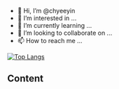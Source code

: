 - 👋 Hi, I’m @chyeeyin
- 👀 I’m interested in ...
- 🌱 I’m currently learning ...
- 💞️ I’m looking to collaborate on ...
- 📫 How to reach me ...

<!--- Statistics--->
[![Top Langs](https://github-readme-stats.vercel.app/api/top-langs/?username=chyeeyin&hide_progress=true)](https://github.com/chyeeyin/github-readme-stats)
<h2>Content</h2>







<!---
chyeeyin/chyeeyin is a ✨ special ✨ repository because its `README.md` (this file) appears on your GitHub profile.
You can click the Preview link to take a look at your changes.
--->
